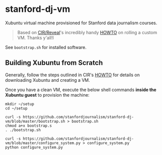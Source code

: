 # stanford-dj-vm

Xubuntu virtual machine provisioned for Stanford data journalism
courses.

> Based on [CIR/Reveal][]'s incredibly handy [HOWTO][] on rolling a
> custom VM. Thanks y'all!l

See `bootstrap.sh` for installed software.

[CIR/Reveal]: https://github.com/cirlabs
[HOWTO]: https://github.com/cirlabs/vm/blob/master/HOWTO.md


## Building Xubuntu from Scratch

Generally, follow the steps outlined in CIR's [HOWTO][]
for details on downloading Xubuntu and creating a VM.

Once you have a clean VM, execute the below shell commands **inside the Xubuntu guest**
to provision the machine:

```
mkdir ~/setup
cd ~/setup

curl -s https://github.com/stanfordjournalism/stanford-dj-vm/blob/master/bootstrap.sh > bootstrap.sh
chmod a+x bootstrap.s
. ./bootstrap.sh

curl -s https://github.com/stanfordjournalism/stanford-dj-vm/blob/master/configure_system.py > configure_system.py
python configure_system.py
```
